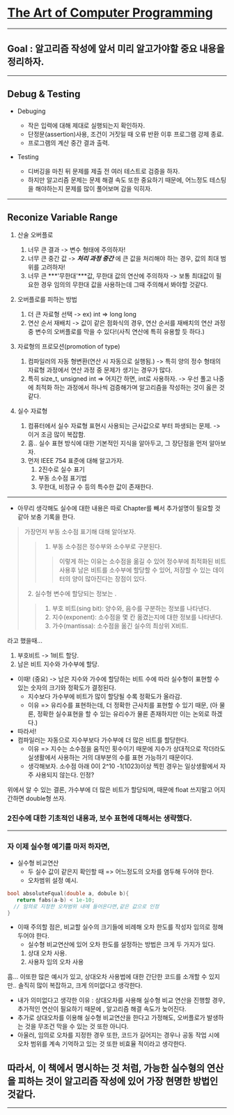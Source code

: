 # [The Art of Computer Programming](../../README.md)
---

## Goal : 알고리즘 작성에 앞서 미리 알고가야할 중요 내용을 정리하자.

---

## Debug & Testing
* Debuging 
  * 작은 입력에 대해 제대로 실행되는지 확인하자. 
  * 단정문(assertion)사용, 조건이 거짓일 때 오류 반환 이후 프로그램 강제 종료.
  * 프로그램의 계산 중간 결과 출력. 

* Testing 
  * 디버깅을 마친 뒤 문제를 제출 전 여러 테스트로 검증을 하자. 
  * 하지만 알고리즘 문제는 문제 해결 속도 또한 중요하기 때문에, 어느정도 테스팅을 해야하는지 문제를 많이 풀어보며 감을 익히자. 

---

## Reconize Variable Range

1. 산술 오버플로
   1. 너무 큰 결과 -> 변수 형태에 주의하자!
   2. 너무 큰 중간 값 -> ***처리 과정 중간*** 에 큰 값을 처리해야 하는 경우, 값의 최대 범위를 고려하자!
   3. 너무 큰 ***'무한대'***값, 무한대 값의 연산에 주의하자 -> 보통 최대값이 필요한 경우 임의의 무한대 값을 사용하는데 그때 주의해서 봐야할 것같다. 
   
2. 오버플로를 피하는 방법
   1. 더 큰 자료형 선택 -> ex) int => long long
   2. 연산 순서 재배치 -> 값이 같은 점화식의 경우, 연산 순서를 재배치의 연산 과정 중 변수의 오버플로를 막을 수 있다!(사칙 연산에 특히 유용할 듯 하다.)

3. 자료형의 프로모션(promotion of type)
   1. 컴파일러의 자동 형변환(연산 시 자동으로 실행됨.) -> 특히 양의 정수 형태의 자료형 과정에서 연산 과정 중 문제가 생기는 경우가 많다. 
   2. 특히 size_t, unsigned int => 어지간 하면, int로 사용하자. -> 우선 풀고 나중에 최적화 하는 과정에서 하나씩 검증해가며 알고리즘을 작성하는 것이 옳은 것같다. 

4. 실수 자료형
   1. 컴퓨터에서 실수 자료형 표현시 사용되는 근사값으로 부터 파생되는 문제. -> 이거 조금 많이 복잡함.
   2. 흠.. 실수 표현 방식에 대한 기본적인 지식을 알아두고, 그 장단점을 먼저 알아보자.
   3. 먼저 IEEE 754 표준에 대해 알고가자.
      1. 2진수로 실수 표기
      2. 부동 소수점 표기법
      3. 무한대, 비정규 수 등의 특수한 값이 존재한다. 
   
---
* 아무리 생각해도 실수에 대한 내용은 따로 Chapter를 빼서 추가설명이 필요할 것 같아 보충 기록을 한다.

>가장먼저 부동 소수점 표기해 대해 알아보자.
>> 1. 부동 소수점은 정수부와 소수부로 구분된다. 
>>> 이렇게 하는 이유는 소수점을 옮길 수 있어 정수부에 최적화된 비트 사용후 남은 비트를 소수부에 할당할 수 있어, 저장할 수 있는 데이터의 양이 많아진다는 장점이 있다. 
> 2. 실수형 변수에 할당되는 정보는 . 
> > 1. 부호 비트(sing bit): 양수와, 음수를 구분하는 정보를 나타낸다.
> > 2. 지수(exponent): 소수점을 몇 칸 옮겼는지에 대한 정보를 나타낸다.
> > 3. 가수(mantissa): 소수점을 옮긴 실수의 최상위 X비트.

라고 했을때...

1. 부호비트 -> 1비트 할당. 
2. 남은 비트 지수와 가수부에 할당.

* 이때! (중요) -> 남은 지수와 가수에 할당하는 비트 수에 따라 실수형이 표현할 수 있는 숫자의 크기와 정확도가 결정된다. 
  * 지수보다 가수부에 비트가 많이 할당될 수록 정확도가 올라감. 
  * 이유 => 유리수를 표현하는데, 더 정확한 근사치를 표현할 수 있기 때문, (아 물론, 정확한 실수표현을 할 수 있는 유리수가 물론 존재하지만 이는 논외로 하겠다.)
* 따라서!
* 컴파일러는 자동으로 지수부보다 가수부에 더 많은 비트를 할당한다.
  * 이유 => 지수는 소수점을 움직인 횟수이기 때문에 지수가 상대적으로 작더라도 실생활에서 사용하는 거의 대부분의 수를 표현 가능하기 때문이다. 
  * 생각해보자. 소수점 아래 0이 2^10 -1(1023)이상 찍힌 경우는 일상생활에서 자주 사용되지 않는다. 인정?

위에서 알 수 있는 결론, 가수부에 더 많은 비트가 할당되며, 때문에 float 쓰지말고 어지간하면 double형 쓰자. 

### 2진수에 대한 기초적인 내용과, 보수 표현에 대해서는 생략했다.

---

### 자 이제 실수형 예기를 마저 하자면,

* 실수형 비교연산
   * 두 실수 값이 같은지 확인할 때 => 어느정도의 오차를 염두해 두어야 한다.
   * 오차범위 설정 예시. 
``` cpp
bool absoluteFqual(double a, dobule b){
   return fabs(a-b) < 1e-10;  
  // 임의로 지정한 오차범위 내에 들어온다면,같은 값으로 인정
}
```
* 이때 주의할 점은, 비교할 실수의 크기들에 비례해 오차 한도를 작성자 임의로 정해두어야 한다.
   * 실수형 비교연산에 있어 오차 한도를 설정하는 방법은 크게 두 가지가 있다. 
   1. 상대 오차 사용. 
   2. 사용자 임의 오차 사용

흠... 이또한 많은 예시가 있고, 상대오차 사용법에 대한 간단한 코드를 소개할 수 있지만..
솔직히 많이 복잡하고, 크게 의미없다고 생각한다. 
* 내가 의미없다고 생각한 이유 : 상대오차를 사용해 실수형 비교 연산을 진행할 경우, 추가적인 연산이 필요하기 때문에 , 알고리즘 해결 속도가 늦어진다. 
* 추가로 상대오차를 이용해 실수형 비교연산을 한다고 가정해도, 오버플로가 발생하는 것을 무조건 막을 수 있는 것 또한 아니다. 
* 아울러, 임의로 오차를 지정한 경우 또한, 코드가 길어지는 경우나 공동 작업 시에 오차 범위를 계속 기억하고 있는 것 또한 비효율 적이라고 생각한다. 

## 따라서, 이 책에서 명시하는 것 처럼, 가능한 실수형의 연산을 피하는 것이 알고리즘 작성에 있어 가장 현명한 방법인 것같다. 

---